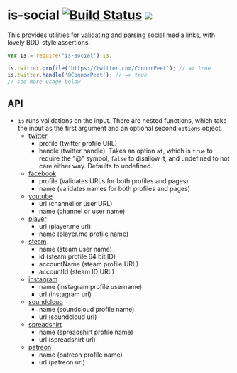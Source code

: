 # is-social [![Build Status](https://img.shields.io/travis/mixer/is-social.svg?style=flat-square)](https://travis-ci.org/mixer/is-social) [![](https://img.shields.io/coveralls/MCProHosting/is-social.svg?style=flat-square)](https://coveralls.io/r/MCProHosting/is-social)

This provides utilities for validating and parsing social media links, with lovely BDD-style assertions.

```js
var is = require('is-social').is;

is.twitter.profile('https://twitter.com/ConnorPeet'); // => true
is.twitter.handle('@ConnorPeet'); // => true
// see more usage below
```

## API

  * `is` runs validations on the input. There are nested functions, which take the input as the first argument and an optional second `options` object.
    * [twitter](https://twitter.com)
      * profile (twitter profile URL)
      * handle (twitter handle). Takes an option `at`, which is `true` to require the "@" symbol, `false` to disallow it, and undefined to not care either way. Defaults to undefined.
    * [facebook](https://facebook.com)
      * profile (validates URLs for both profiles and pages)
      * name (validates names for both profiles and pages)
    * [youtube](https://youtube.com)
      * url (channel or user URL)
      * name (channel or user name)
    * [player](https://player.me)
      * url (player.me url)
      * name (player.me profile name)
    * [steam](https://steamcommunity.com)
      * name (steam user name)
      * id (steam profile 64 bit ID)
      * accountName (steam profile URL)
      * accountId (steam ID URL)
    * [instagram](https://instagram.com)
      * name (instagram profile username)
      * url (instagram url)
    * [soundcloud](https://soundcloud.com)
      * name (soundcloud profile name)
      * url (soundcloud url)
    * [spreadshirt](https://spreadshirt.com)
      * name (spreadshirt profile name)
      * url (spreadshirt url)
    * [patreon](https://patreon.com)
      * name (patreon profile name)
      * url (patreon url)
